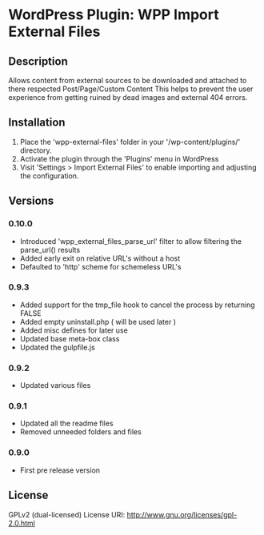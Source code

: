 WordPress Plugin: WPP Import External Files
===========================================

Description
-----------

Allows content from external sources to be downloaded and attached to there respected Post/Page/Custom Content
This helps to prevent the user experience from getting ruined by dead images and external 404 errors.

Installation
------------

1. Place the 'wpp-external-files' folder in your '/wp-content/plugins/' directory.
1. Activate the plugin through the 'Plugins' menu in WordPress
1. Visit 'Settings > Import External Files' to enable importing and adjusting the configuration.

Versions
--------

### 0.10.0

* Introduced 'wpp_external_files_parse_url' filter to allow filtering the parse_url() results
* Added early exit on relative URL's without a host
* Defaulted to 'http' scheme for schemeless URL's

### 0.9.3

* Added support for the tmp_file hook to cancel the process by returning FALSE
* Added empty uninstall.php ( will be used later )
* Added misc defines for later use
* Updated base meta-box class
* Updated the gulpfile.js

### 0.9.2

* Updated various files

### 0.9.1

* Updated all the readme files
* Removed unneeded folders and files

### 0.9.0

* First pre release version


License
-------
GPLv2 (dual-licensed)
License URI: http://www.gnu.org/licenses/gpl-2.0.html
